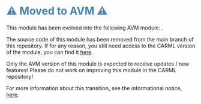 <h1 style="color: steelblue;">⚠️ Moved to AVM ⚠️</h1>

This module has been evolved into the following AVM module: [](https://github.com/Azure/bicep-registry-modules/tree/main/).

The source code of this module has been removed from the main branch of this repository. If for any reason, you still need access to the CARML version of the module, you can find it [here](https://github.com/Azure/ResourceModules/tree/module-archive/modules/).

Only the AVM version of this module is expected to receive updates / new features! Please do not work on improving this module in the CARML repository!

For more information about this transition, see the informational notice, [here](https://github.com/Azure/ResourceModules?tab=readme-ov-file#%EF%B8%8F-CARML---AVM-transition-%EF%B8%8F).

